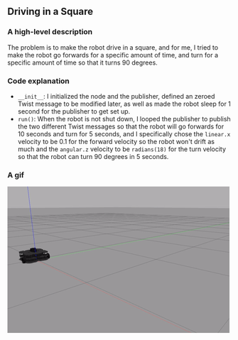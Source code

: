 ## Driving in a Square
### A high-level description
The problem is to make the robot drive in a square, and for me, I tried to make the robot go forwards for a specific amount of time, and turn for a specific amount of time so that it turns 90 degrees.
### Code explanation
* `__init__`: I initialized the node and the publisher, defined an zeroed Twist message to be modified later, as well as made the robot sleep for 1 second for the publisher to get set up. 
* `run()`: When the robot is not shut down, I looped the publisher to publish the two different Twist messages so that the robot will go forwards for 10 seconds and turn for 5 seconds, and I specifically chose the `linear.x` velocity to be 0.1 for the forward velocity so the robot won't drift as much and the `angular.z` velocity to be `radians(18)` for the turn velocity so that the robot can turn 90 degrees in 5 seconds. 
### A gif
![drive_square_demo.gif](gifs/drive_square_demo.gif)
